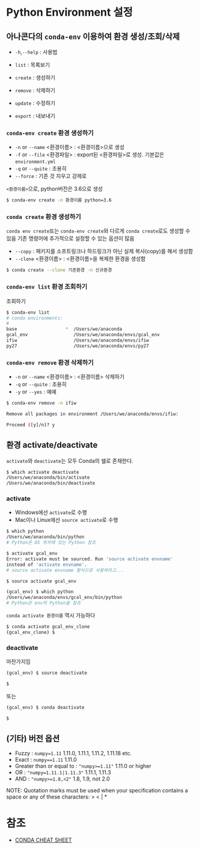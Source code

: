 # Python Environment 설정

## 아나콘다의 `conda-env` 이용하여 환경 생성/조회/삭제

- `-h`,`--help` : 사용법

- `list` : 목록보기
- `create` : 생성하기
- `remove` : 삭제하기
- `update` : 수정하기
- `export` : 내보내기

### `conda-env create` 환경 생성하기

- `-n` or `--name` <환경이름> : <환경이름>으로 생성
- `-f` or `--file` <환경파일> : export된 <환경파일>로 생성. 기본값은 `environment.yml`
- `-q` or `--quite` : 조용히
- `--force` : 기존 것 지우고 강제로

`<환경이름>`으로, python버전은 3.6으로 생성

```bash
$ conda-env create -n 환경이름 python=3.6
```

### `conda create` 환경 생성하기

`conda env create`또는 `conda-env create`와 다르게 `conda create`로도 생성할 수 있음
기존 명령어에 추가적으로 설정할 수 있는 옵션이 많음

- `--copy` : 패키지를 소프트링크나 하드링크가 아닌 실제 복사(copy)를 해서 생성함
- `--clone` <환경이름> : <환경이름>을 복제한 환경을 생성함

```bash
$ conda create --clone 기존환경 -n 신규환경
```

### `conda-env list` 환경 조회하기

조회하기

```bash
$ conda-env list
# conda environments:
#
base                  *  /Users/we/anaconda
gcal_env                 /Users/we/anaconda/envs/gcal_env
ifiw                     /Users/we/anaconda/envs/ifiw
py27                     /Users/we/anaconda/envs/py27
```

### `conda-env remove` 환경 삭제하기

- `-n` or `--name` <환경이름> : <환경이름> 삭제하기
- `-q` or `--quite` : 조용히
- `-y` or `--yes` : 예예

```bash
$ conda-env remove -n ifiw

Remove all packages in environment /Users/we/anaconda/envs/ifiw:

Proceed ([y]/n)? y
```

## 환경 activate/deactivate

`activate`와 `deactivate`는 모두 Conda의 쉘로 존재한다.

```bash
$ which activate deactivate
/Users/we/anaconda/bin/activate
/Users/we/anaconda/bin/deactivate
```

### activate

- Windows에선 `activate`로 수행
- Mac이나 Linux에선 `source activate`로 수행

```bash
$ which python
/Users/we/anaconda/bin/python
# Python은 OS 위치에 있는 Python 참조

$ activate gcal_env
Error: activate must be sourced. Run 'source activate envname'
instead of 'activate envname'.
# source activate envname 형식으로 사용하라고...

$ source activate gcal_env

(gcal_env) $ which python
/Users/we/anaconda/envs/gcal_env/bin/python
# Python은 env의 Python을 참조

```

`conda activate 환경이름` 역시 가능하다

```bash
$ conda activate gcal_env_clone
(gcal_env_clone) $

```

### deactivate

마찬가지임

```bash
(gcal_env) $ source deactivate

$

```

또는

```bash
(gcal_env) $ conda deactivate

$

```


## (기타) 버전 옵션

- Fuzzy : `numpy=1.11` 1.11.0, 1.11.1, 1.11.2, 1.11.18 etc.
- Exact : `numpy==1.11` 1.11.0
- Greater than or equal to : `"numpy>=1.11"` 1.11.0 or higher
- OR : `"numpy=1.11.1|1.11.3"` 1.11.1, 1.11.3
- AND : `"numpy>=1.8,<2"` 1.8, 1.9, not 2.0

NOTE: Quotation marks must be used when your specification contains a space or any of these characters: > < | *


# 참조

- [CONDA CHEAT SHEET](https://docs.conda.io/projects/conda/en/4.6.0/_downloads/52a95608c49671267e40c689e0bc00ca/conda-cheatsheet.pdf)